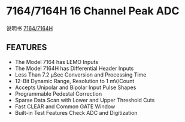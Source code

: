 <!-- 7164.md --- 
;; 
;; Description: 
;; Author: Hongyi Wu(吴鸿毅)
;; Email: wuhongyi@qq.com 
;; Created: 四 6月  1 14:00:05 2017 (+0800)
;; Last-Updated: 四 6月  1 14:02:37 2017 (+0800)
;;           By: Hongyi Wu(吴鸿毅)
;;     Update #: 1
;; URL: http://wuhongyi.cn -->

# 7164/7164H  16 Channel Peak ADC

说明书 [7164/7164H](/pdf/ElectronicsModules/PHILLIPS/7164ds.pdf)


## FEATURES

- The Model 7164 has LEMO Inputs
- The Model 7164H has Differential Header Inputs
- Less Than 7.2 μSec Conversion and Processing Time
- 12-Bit Dynamic Range, Resolution to 1 mV/Count
- Accepts Unipolar and Bipolar Input Pulse Shapes
- Programmable Pedestal Correction
- Sparse Data Scan with Lower and Upper Threshold Cuts
- Fast CLEAR and Common GATE Window
- Built-in Test Features Check ADC and Digitization






<!-- 7164.md ends here -->
